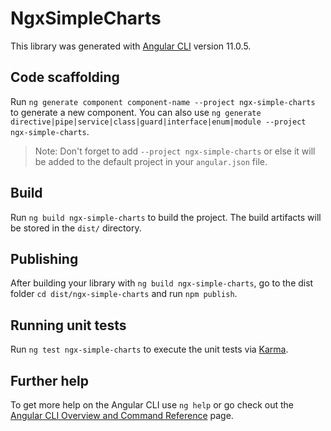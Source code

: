 # NgxSimpleCharts

This library was generated with [Angular CLI](https://github.com/angular/angular-cli) version 11.0.5.

## Code scaffolding

Run `ng generate component component-name --project ngx-simple-charts` to generate a new component. You can also use `ng generate directive|pipe|service|class|guard|interface|enum|module --project ngx-simple-charts`.
> Note: Don't forget to add `--project ngx-simple-charts` or else it will be added to the default project in your `angular.json` file. 

## Build

Run `ng build ngx-simple-charts` to build the project. The build artifacts will be stored in the `dist/` directory.

## Publishing

After building your library with `ng build ngx-simple-charts`, go to the dist folder `cd dist/ngx-simple-charts` and run `npm publish`.

## Running unit tests

Run `ng test ngx-simple-charts` to execute the unit tests via [Karma](https://karma-runner.github.io).

## Further help

To get more help on the Angular CLI use `ng help` or go check out the [Angular CLI Overview and Command Reference](https://angular.io/cli) page.
